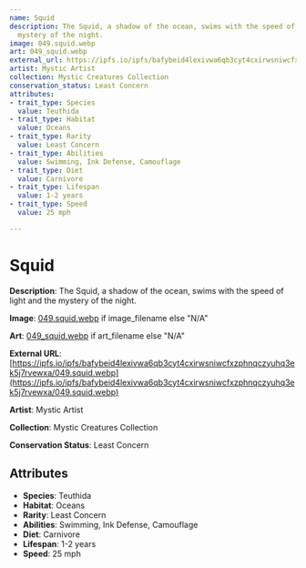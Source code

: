```yaml
---
name: Squid
description: The Squid, a shadow of the ocean, swims with the speed of light and the
  mystery of the night.
image: 049.squid.webp
art: 049_squid.webp
external_url: https://ipfs.io/ipfs/bafybeid4lexivwa6qb3cyt4cxirwsniwcfxzphnqczyuhq3ek5j7rvewxa/049.squid.webp
artist: Mystic Artist
collection: Mystic Creatures Collection
conservation_status: Least Concern
attributes:
- trait_type: Species
  value: Teuthida
- trait_type: Habitat
  value: Oceans
- trait_type: Rarity
  value: Least Concern
- trait_type: Abilities
  value: Swimming, Ink Defense, Camouflage
- trait_type: Diet
  value: Carnivore
- trait_type: Lifespan
  value: 1-2 years
- trait_type: Speed
  value: 25 mph

---
```


# Squid

**Description**: The Squid, a shadow of the ocean, swims with the speed of light and the mystery of the night.

**Image**: [049.squid.webp](./049.squid.webp) if image_filename else "N/A"

**Art**: [049_squid.webp](./049_squid.webp) if art_filename else "N/A"

**External URL**: [https://ipfs.io/ipfs/bafybeid4lexivwa6qb3cyt4cxirwsniwcfxzphnqczyuhq3ek5j7rvewxa/049.squid.webp](https://ipfs.io/ipfs/bafybeid4lexivwa6qb3cyt4cxirwsniwcfxzphnqczyuhq3ek5j7rvewxa/049.squid.webp)

**Artist**: Mystic Artist

**Collection**: Mystic Creatures Collection

**Conservation Status**: Least Concern

## Attributes
- **Species**: Teuthida
- **Habitat**: Oceans
- **Rarity**: Least Concern
- **Abilities**: Swimming, Ink Defense, Camouflage
- **Diet**: Carnivore
- **Lifespan**: 1-2 years
- **Speed**: 25 mph

